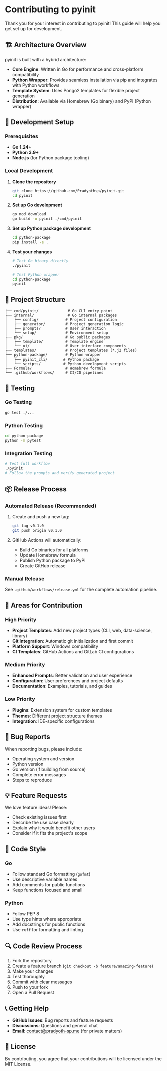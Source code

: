 # Contributing to pyinit

Thank you for your interest in contributing to pyinit! This guide will help you get set up for development.

## 🏗️ Architecture Overview

pyinit is built with a hybrid architecture:

- **Core Engine**: Written in Go for performance and cross-platform compatibility
- **Python Wrapper**: Provides seamless installation via pip and integrates with Python workflows
- **Template System**: Uses Pongo2 templates for flexible project generation
- **Distribution**: Available via Homebrew (Go binary) and PyPI (Python wrapper)

## 🚀 Development Setup

### Prerequisites

- **Go 1.24+**
- **Python 3.9+**
- **Node.js** (for Python package tooling)

### Local Development

1. **Clone the repository**
   ```bash
   git clone https://github.com/Pradyothsp/pyinit.git
   cd pyinit
   ```

2. **Set up Go development**
   ```bash
   go mod download
   go build -o pyinit ./cmd/pyinit
   ```

3. **Set up Python package development**
   ```bash
   cd python-package
   pip install -e .
   ```

4. **Test your changes**
   ```bash
   # Test Go binary directly
   ./pyinit
   
   # Test Python wrapper
   cd python-package
   pyinit
   ```

## 📁 Project Structure

```
├── cmd/pyinit/             # Go CLI entry point
├── internal/               # Go internal packages
│   ├── config/            # Project configuration
│   ├── generator/         # Project generation logic
│   ├── prompts/           # User interaction
│   └── setup/             # Environment setup
├── pkg/                   # Go public packages
│   ├── template/          # Template engine
│   └── ui/                # User interface components
├── templates/             # Project templates (*.j2 files)
├── python-package/        # Python wrapper
│   ├── pyinit_cli/       # Python package
│   └── scripts/          # Python development scripts
├── Formula/               # Homebrew formula
└── .github/workflows/     # CI/CD pipelines
```

## 🧪 Testing

### Go Testing
```bash
go test ./...
```

### Python Testing
```bash
cd python-package
python -m pytest
```

### Integration Testing
```bash
# Test full workflow
./pyinit
# Follow the prompts and verify generated project
```

## 📦 Release Process

### Automated Release (Recommended)
1. Create and push a new tag:
   ```bash
   git tag v0.1.0
   git push origin v0.1.0
   ```

2. GitHub Actions will automatically:
   - Build Go binaries for all platforms
   - Update Homebrew formula
   - Publish Python package to PyPI
   - Create GitHub release

### Manual Release
See `.github/workflows/release.yml` for the complete automation pipeline.

## 🎯 Areas for Contribution

### High Priority
- **Project Templates**: Add new project types (CLI, web, data-science, library)
- **Git Integration**: Automatic git initialization and first commit
- **Platform Support**: Windows compatibility
- **CI Templates**: GitHub Actions and GitLab CI configurations

### Medium Priority
- **Enhanced Prompts**: Better validation and user experience
- **Configuration**: User preferences and project defaults
- **Documentation**: Examples, tutorials, and guides

### Low Priority
- **Plugins**: Extension system for custom templates
- **Themes**: Different project structure themes
- **Integration**: IDE-specific configurations

## 🐛 Bug Reports

When reporting bugs, please include:
- Operating system and version
- Python version
- Go version (if building from source)
- Complete error messages
- Steps to reproduce

## 💡 Feature Requests

We love feature ideas! Please:
- Check existing issues first
- Describe the use case clearly
- Explain why it would benefit other users
- Consider if it fits the project's scope

## 📝 Code Style

### Go
- Follow standard Go formatting (`gofmt`)
- Use descriptive variable names
- Add comments for public functions
- Keep functions focused and small

### Python
- Follow PEP 8
- Use type hints where appropriate
- Add docstrings for public functions
- Use `ruff` for formatting and linting

## 🔍 Code Review Process

1. Fork the repository
2. Create a feature branch (`git checkout -b feature/amazing-feature`)
3. Make your changes
4. Test thoroughly
5. Commit with clear messages
6. Push to your fork
7. Open a Pull Request

## 📞 Getting Help

- **GitHub Issues**: Bug reports and feature requests
- **Discussions**: Questions and general chat
- **Email**: contact@pradyoth-sp.me (for private matters)

## 📄 License

By contributing, you agree that your contributions will be licensed under the MIT License.
